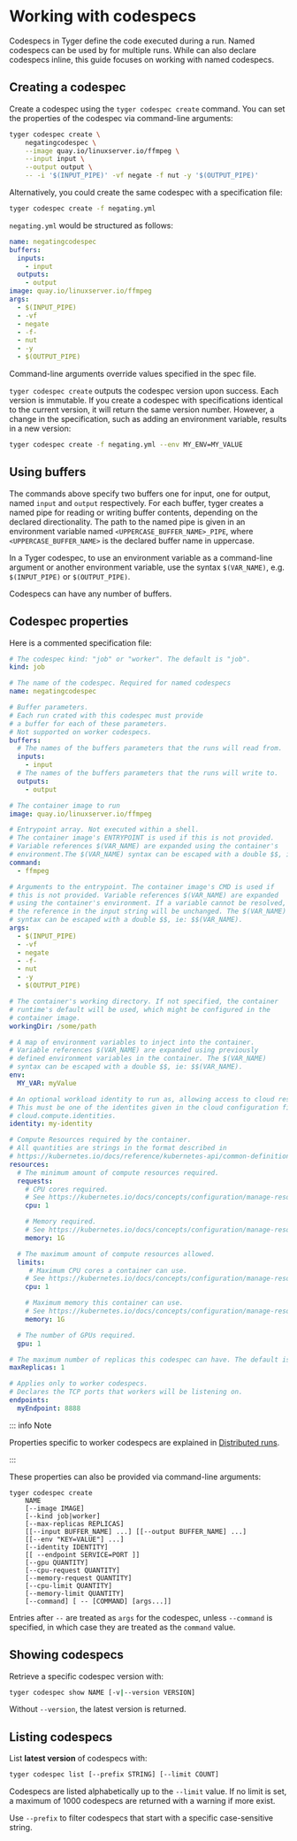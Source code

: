 # Working with codespecs

Codespecs in Tyger define the code executed during a run. Named codespecs can be
used by for multiple runs. While can also declare codespecs inline, this guide
focuses on working with named codespecs.

## Creating a codespec

Create a codespec using the `tyger codespec create` command. You can set the
properties of the codespec via command-line arguments:

```bash
tyger codespec create \
    negatingcodespec \
    --image quay.io/linuxserver.io/ffmpeg \
    --input input \
    --output output \
    -- -i '$(INPUT_PIPE)' -vf negate -f nut -y '$(OUTPUT_PIPE)'
```

Alternatively, you could create the same codespec with a specification file:

```bash
tyger codespec create -f negating.yml
```

`negating.yml` would be structured as follows:

```yaml
name: negatingcodespec
buffers:
  inputs:
    - input
  outputs:
    - output
image: quay.io/linuxserver.io/ffmpeg
args:
  - $(INPUT_PIPE)
  - -vf
  - negate
  - -f-
  - nut
  - -y
  - $(OUTPUT_PIPE)
```

Command-line arguments override values specified in the spec file.

`tyger codespec create` outputs the codespec version upon success. Each version
is immutable. If you create a codespec with specifications identical to the
current version, it will return the same version number. However, a change in
the specification, such as adding an environment variable, results in a new
version:

```bash
tyger codespec create -f negating.yml --env MY_ENV=MY_VALUE
```

## Using buffers

The commands above specify two buffers one for input, one for output, named
`input` and `output` respectively. For each buffer, tyger creates a named pipe
for reading or writing buffer contents, depending on the declared
directionality. The path to the named pipe is given in an environment variable
named `<UPPERCASE_BUFFER_NAME>_PIPE`, where `<UPPERCASE_BUFFER_NAME>` is the
declared buffer name in uppercase.

In a Tyger codespec, to use an environment variable as a command-line argument or
another environment variable, use the syntax `$(VAR_NAME)`, e.g. `$(INPUT_PIPE)`
or `$(OUTPUT_PIPE)`.

Codespecs can have any number of buffers.

## Codespec properties

Here is a commented specification file:

```yaml
# The codespec kind: "job" or "worker". The default is "job".
kind: job

# The name of the codespec. Required for named codespecs
name: negatingcodespec

# Buffer parameters.
# Each run crated with this codespec must provide
# a buffer for each of these parameters.
# Not supported on worker codespecs.
buffers:
  # The names of the buffers parameters that the runs will read from.
  inputs:
    - input
  # The names of the buffers parameters that the runs will write to.
  outputs:
    - output

# The container image to run
image: quay.io/linuxserver.io/ffmpeg

# Entrypoint array. Not executed within a shell.
# The container image's ENTRYPOINT is used if this is not provided.
# Variable references $(VAR_NAME) are expanded using the container's
# environment.The $(VAR_NAME) syntax can be escaped with a double $$, ie: $$(VAR_NAME).
command:
  - ffmpeg

# Arguments to the entrypoint. The container image's CMD is used if
# this is not provided. Variable references $(VAR_NAME) are expanded
# using the container's environment. If a variable cannot be resolved,
# the reference in the input string will be unchanged. The $(VAR_NAME)
# syntax can be escaped with a double $$, ie: $$(VAR_NAME).
args:
  - $(INPUT_PIPE)
  - -vf
  - negate
  - -f-
  - nut
  - -y
  - $(OUTPUT_PIPE)

# The container's working directory. If not specified, the container
# runtime's default will be used, which might be configured in the
# container image.
workingDir: /some/path

# A map of environment variables to inject into the container.
# Variable references $(VAR_NAME) are expanded using previously
# defined environment variables in the container. The $(VAR_NAME)
# syntax can be escaped with a double $$, ie: $$(VAR_NAME).
env:
  MY_VAR: myValue

# An optional workload identity to run as, allowing access to cloud resources.
# This must be one of the identites given in the cloud configuration file under
# cloud.compute.identities.
identity: my-identity

# Compute Resources required by the container.
# All quantities are strings in the format described in
# https://kubernetes.io/docs/reference/kubernetes-api/common-definitions/quantity/
resources:
  # The minimum amount of compute resources required.
  requests:
    # CPU cores required.
    # See https://kubernetes.io/docs/concepts/configuration/manage-resources-containers/#meaning-of-cpu
    cpu: 1

    # Memory required.
    # See https://kubernetes.io/docs/concepts/configuration/manage-resources-containers/#meaning-of-memory
    memory: 1G

  # The maximum amount of compute resources allowed.
  limits:
     # Maximum CPU cores a container can use.
    # See https://kubernetes.io/docs/concepts/configuration/manage-resources-containers/#meaning-of-cpu
    cpu: 1

    # Maximum memory this container can use.
    # See https://kubernetes.io/docs/concepts/configuration/manage-resources-containers/#meaning-of-memory
    memory: 1G

  # The number of GPUs required.
  gpu: 1

# The maximum number of replicas this codespec can have. The default is 1.
maxReplicas: 1

# Applies only to worker codespecs.
# Declares the TCP ports that workers will be listening on.
endpoints:
  myEndpoint: 8888
```

::: info Note

Properties specific to worker codespecs are explained in [Distributed runs](distributed-runs.md).

:::

These properties can also be provided via command-line arguments:

```
tyger codespec create
    NAME
    [--image IMAGE]
    [--kind job|worker]
    [--max-replicas REPLICAS]
    [[--input BUFFER_NAME] ...] [[--output BUFFER_NAME] ...]
    [[--env "KEY=VALUE"] ...]
    [--identity IDENTITY]
    [[ --endpoint SERVICE=PORT ]]
    [--gpu QUANTITY]
    [--cpu-request QUANTITY]
    [--memory-request QUANTITY]
    [--cpu-limit QUANTITY]
    [--memory-limit QUANTITY]
    [--command] [ -- [COMMAND] [args...]]
```

Entries after `--` are treated as `args` for the codespec, unless `--command` is
specified, in which case they are treated as the `command` value.

## Showing codespecs

Retrieve a specific codespec version with:

```bash
tyger codespec show NAME [-v|--version VERSION]
```

Without `--version`, the latest version is returned.

## Listing codespecs

List **latest version** of codespecs with:

```bash
tyger codespec list [--prefix STRING] [--limit COUNT]
```

Codespecs are listed alphabetically up to the `--limit` value. If no limit is
set, a maximum of 1000 codespecs are returned with a warning if more exist.

Use `--prefix` to filter codespecs that start with a specific case-sensitive
string.
